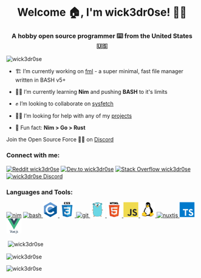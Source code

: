 <h1 align="center">Welcome 🏠, I'm wick3dr0se! 🧙‍♀️</h1>
<h3 align="center">A hobby open source programmer ⌨️ from the United States 🇺🇸</h3>

<p align="left"> <img src="https://komarev.com/ghpvc/?username=wick3dr0se&label=Profile%20views&color=0e75b6&style=flat" alt="wick3dr0se" /> </p>

- 🏗️ I’m currently working on [fml](https://github.com/wick3dr0se/fml) - a super minimal, fast file manager written in BASH v5+

- 👨‍🎓 I’m currently learning **Nim** and pushing **BASH** to it's limits

- ✊ I’m looking to collaborate on [sysfetch](https://github.com/wick3dr0se/sysfetch)

- 🧑‍🏫 I’m looking for help with any of my [projects](https://github.com/wick3dr0se?tab=repositories)

- 🤺 Fun fact: **Nim > Go > Rust**

Join the Open Source Force 🧑‍💻 on [Discord](https://discord.gg/TstuWvDzXr)

<h3 align="left">Connect with me:</h3>
<p align="left">
<a href="https://www.reddit.com/user/wick3dr0se"><img align="center" src="https://raw.githubusercontent.com/rahuldkjain/github-profile-readme-generator/master/src/images/icons/Social/reddit.svg" alt="Reddit wick3dr0se" height="30" width="40" /></a>
<a href="https://dev.to/wick3dr0se" target="blank"><img align="center" src="https://raw.githubusercontent.com/rahuldkjain/github-profile-readme-generator/master/src/images/icons/Social/devto.svg" alt="Dev.to wick3dr0se" height="30" width="40" /></a>
<a href="https://stackoverflow.com/users/wick3dr0se" target="blank"><img align="center" src="https://raw.githubusercontent.com/rahuldkjain/github-profile-readme-generator/master/src/images/icons/Social/stack-overflow.svg" alt="Stack Overflow wick3dr0se" height="30" width="40" /></a>
<a href="https://discord.gg/W4mQqNnfSq" target="blank"><img align="center" src="https://raw.githubusercontent.com/rahuldkjain/github-profile-readme-generator/master/src/images/icons/Social/discord.svg" alt="wick3dr0se Discord" height="30" width="40" /></a>
</p>

<h3 align="left">Languages and Tools:</h3>
<p align="left"> <a href="" target="_blank" rel="noreferrer"> <img src="https://upload.wikimedia.org/wikipedia/commons/thumb/e/e3/Nim_logo.svg/640px-Nim_logo.svg.png" alt="nim" width="40" height="40"></a> <a href="https://www.gnu.org/software/bash/" target="_blank" rel="noreferrer"> <img src="https://upload.vectorlogo.zone/logos/gnu_bash/images/66582b8e-a291-4a1b-b89c-76628277a33b.svg" alt="bash" width="40" height="40"/> </a> <a href="https://www.cprogramming.com/" target="_blank" rel="noreferrer"> <img src="https://raw.githubusercontent.com/devicons/devicon/master/icons/c/c-original.svg" alt="c" width="40" height="40"/> </a> <a href="https://www.w3schools.com/css/" target="_blank" rel="noreferrer"> <img src="https://raw.githubusercontent.com/devicons/devicon/master/icons/css3/css3-original-wordmark.svg" alt="css3" width="40" height="40"/> </a> <a href="https://git-scm.com/" target="_blank" rel="noreferrer"> <img src="https://www.vectorlogo.zone/logos/git-scm/git-scm-icon.svg" alt="git" width="40" height="40"/> </a> <a href="https://golang.org" target="_blank" rel="noreferrer"> <img src="https://raw.githubusercontent.com/devicons/devicon/master/icons/go/go-original.svg" alt="go" width="40" height="40"/> </a> <a href="https://www.w3.org/html/" target="_blank" rel="noreferrer"> <img src="https://raw.githubusercontent.com/devicons/devicon/master/icons/html5/html5-original-wordmark.svg" alt="html5" width="40" height="40"/> </a> <a href="https://developer.mozilla.org/en-US/docs/Web/JavaScript" target="_blank" rel="noreferrer"> <img src="https://raw.githubusercontent.com/devicons/devicon/master/icons/javascript/javascript-original.svg" alt="javascript" width="40" height="40"/> <a href="https://www.linux.org/" target="_blank" rel="noreferrer"> <img src="https://raw.githubusercontent.com/devicons/devicon/master/icons/linux/linux-original.svg" alt="linux" width="40" height="40"/> </a> <a href="https://nuxtjs.org/" target="_blank" rel="noreferrer"> <img src="https://www.vectorlogo.zone/logos/nuxtjs/nuxtjs-icon.svg" alt="nuxtjs" width="40" height="40"/> </a> <a href="https://www.typescriptlang.org/" target="_blank" rel="noreferrer"> <img src="https://raw.githubusercontent.com/devicons/devicon/master/icons/typescript/typescript-original.svg" alt="typescript" width="40" height="40"/> </a> <a href="https://vuejs.org/" target="_blank" rel="noreferrer"> <img src="https://raw.githubusercontent.com/devicons/devicon/master/icons/vuejs/vuejs-original-wordmark.svg" alt="vuejs" width="40" height="40"/> </a> </p>

<p>&nbsp;<img align="center" src="https://github-readme-stats.vercel.app/api?username=wick3dr0se&show_icons=true&locale=en" alt="wick3dr0se" /></p>

<p><img align="center" src="https://github-readme-streak-stats.herokuapp.com/?user=wick3dr0se&" alt="wick3dr0se" /></p>

<p><img align="left" src="https://github-readme-stats.vercel.app/api/top-langs?username=wick3dr0se&show_icons=true&locale=en&layout=compact" alt="wick3dr0se" /></p>
